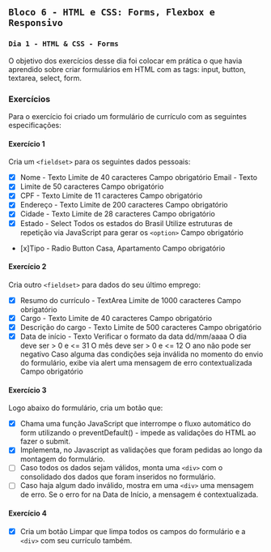 ## `Bloco 6 - HTML e CSS: Forms, Flexbox e Responsivo`

### `Dia 1 - HTML & CSS - Forms`

O objetivo dos exercícios desse dia foi colocar em prática o que havia aprendido sobre criar formulários em HTML com as tags: input, button, textarea, select, form.

### Exercícios

Para o exercício foi criado um formulário de currículo com as seguintes especificações:

#### Exercício 1

Cria um `<fieldset>` para os seguintes dados pessoais:

- [x] Nome - Texto
        Limite de 40 caracteres
        Campo obrigatório
        Email - Texto
- [x] Limite de 50 caracteres
        Campo obrigatório
- [x] CPF - Texto
Limite de 11 caracteres
        Campo obrigatório
- [x] Endereço - Texto
Limite de 200 caracteres
        Campo obrigatório
- [x] Cidade - Texto
        Limite de 28 caracteres
        Campo obrigatório
- [x] Estado - Select
        Todos os estados do Brasil
        Utilize estruturas de repetição via JavaScript para gerar os `<option>`
        Campo obrigatório
- [x]Tipo - Radio Button
        Casa, Apartamento
        Campo obrigatório

#### Exercício 2

Cria outro `<fieldset>` para dados do seu último emprego:

- [x] Resumo do currículo - TextArea
        Limite de 1000 caracteres
        Campo obrigatório
- [x] Cargo - Texto
        Limite de 40 caracteres
        Campo obrigatório
- [x] Descrição do cargo - Texto
        Limite de 500 caracteres
        Campo obrigatório
- [x] Data de início - Texto
        Verificar o formato da data dd/mm/aaaa
        O dia deve ser > 0 e <= 31
        O mês deve ser > 0 e <= 12
        O ano não pode ser negativo
        Caso alguma das condições seja inválida no momento do envio do formulário, exibe via alert uma mensagem de erro contextualizada
        Campo obrigatório

#### Exercício 3

Logo abaixo do formulário, cria um botão que:

- [x] Chama uma função JavaScript que interrompe o fluxo automático do form utilizando o preventDefault() - impede as validações do HTML ao fazer o submit.
- [x] Implementa, no Javascript as validações que foram pedidas ao longo da montagem do formulário.
- [ ] Caso todos os dados sejam válidos, monta uma `<div>` com o consolidado dos dados que foram inseridos no formulário.
- [ ] Caso haja algum dado inválido, mostra em uma `<div>` uma mensagem de erro. Se o erro for na Data de Início, a mensagem é contextualizada.

#### Exercício 4

- [x] Cria um botão Limpar que limpa todos os campos do formulário e a `<div>` com seu currículo também.
